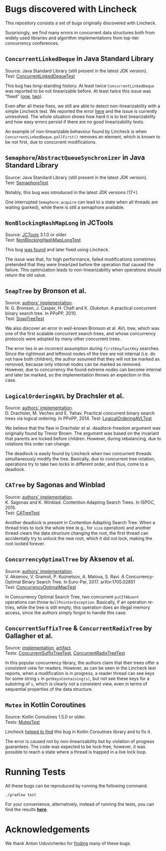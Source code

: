 # Bugs discovered with Lincheck

This repository consists a set of bugs originally discovered with Lincheck.

Surprisingly, we find many errors in concurrent data structures both from widely used libraries and algorithm implementations from top-tier concurrency conferences.  

## `ConcurrentLinkedDeque` in Java Standard Library
Source: Java Standard Library (still present in the latest JDK version).    
Test: [ConcurrentLinkedDequeTest](src/test/kotlin/ConcurrentLinkedDequeTest.kt)  

This bug has long-standing history. At least twice `ConcurrentLinkedDeque` was reported to be not linearizable before. At least twice this issue was "fixed" ([one](https://bugs.openjdk.org/browse/JDK-8188900), [two](https://bugs.openjdk.org/browse/JDK-8189387)).

Even after all these fixes, we still are able to detect non-linearizability with a simple Lincheck test.  We reported the error [here](https://bugs.openjdk.org/browse/JDK-8256833) and the issue is currently unresolved.
The whole situation shows how hard it is to test linearizability and how easy errors persist if there are no good linearizability tests.

An example of non-linearizable behaviour found by Lincheck is when `ConcurrentLinkedDeque.pollFirst()` removes an element, which is known to be not first, due to concurrent modifications.

## `Semaphore`/`AbstractQueueSynchronizer` in Java Standard Library
Source: Java Standard Library (still present in the latest JDK version).  
Test: [SemaphoreTest](src/test/kotlin/SemaphoreTest.kt)  

Notably, this bug was introduced in the latest JDK versions (17+).

One interrupted `Semaphore.acquire` can lead to a state when all threads are waiting (parked), while there is still a semaphore available.

## `NonBlockingHashMapLong` in JCTools
Source: [JCTools](https://github.com/JCTools/JCTools) 3.1.0 or older.  
Test: [NonBlockingHashMapLongTest](src/test/kotlin/NonBlockingHashMapLongTest.kt)

This bug [was found](https://github.com/JCTools/JCTools/issues/319) and later fixed using Lincheck.

The issue was that, for high performance, failed modifications sometimes pretended that they were linearized before the operation that caused the failure. This optimization leads to non-linearizability when operations should return the old value. 

## `SnapTree` by Bronson et al. 
Source: [authors' implementation](https://github.com/nbronson/snaptree).  
N. G. Bronson, J. Casper, H. Chafi and K. Olukotun. A practical concurrent binary search tree. In PPoPP, 2010.    
Test: [SnapTreeTest](src/test/kotlin/SnapTreeTest.kt)

We also discover an error in well-known Bronson et al. AVL tree, which was one of the first scalable concurrent search trees, and whose concurrency protocols were adopted by many other concurrent trees. 

The error lies in an incorrect assumption during `firstKey`/`lastKey` searches. Since the rightmost and leftmost nodes of the tree are not internal (i.e. do not have both children), the author assumed that they will not be marked as removed, because only internal nodes can be marked as removed. However, due to concurrency the found extreme nodes can become internal and later be marked, so the implementation throws an expection in this case.

## `LogicalOrderingAVL` by Drachsler et al. 
Source: [authors' implementation](https://github.com/gramoli/synchrobench/blob/master/java/src/trees/lockbased/LogicalOrderingAVL.java).    
D. Drachsler, M. Vechev and E. Yahav. Practical concurrent binary search trees via logical ordering. In PPoPP, 2014.
Test: [LogicalOrderingAVLTest](src/test/kotlin/LogicalOrderingAVLTest.kt)

We believe that the flaw in Drachsler et al. deadlock-freedom argument was originally found by Trevor Brown. The argument was based on the invariant that parents are locked before children. However, during rebalancing, due to rotations this order can change. 

The deadlock is easily found by Lincheck when two concurrent threads simultaneously modify the tree. Basically, due to concurrent tree rotation, operations try to take two locks in different order, and thus, come to a deadlock.

## `CATree` by Sagonas and Winblad 
Source: [authors' implementation](https://github.com/gramoli/synchrobench/blob/master/java/src/trees/lockbased/CATreeMapAVL.java).    
K. Sagonas and K. Winblad. Contention Adapting Search Trees. In ISPDC, 2015.  
Test: [CATreeTest](src/test/kotlin/CATreeTest.kt)

Another deadlock is present in Contention Adapting Search Tree. When a thread tries to lock the whole tree (e.g., for `size` operation) and another thread clears the data structure changing the root, the
first thread can accidentally try to unlock the new root, which it did not
lock, making the root locked forever. 

## `ConcurrencyOptimalTree` by Aksenov et al. 
Source: [authors' implementation](https://github.com/gramoli/synchrobench/blob/master/java/src/trees/lockbased/ConcurrencyOptimalTreeMap.java).    
V. Aksenov, V. Gramoli, P. Kuznetsov, A. Malova, S. Ravi. A Concurrency-Optimal Binary Search Tree. In Euro-Par, 2017. arXiv:1705.02851  
Test: [ConcurrencyOptimalMapTest](src/test/kotlin/ConcurrencyOptimalMapTest.kt)

In Concurrency Optimal Search Tree, two concurrent `putIfAbsent` operations can throw `NullPointerException`. Basically, if an operation re-tries, while the tree is
still empty, this operation does an illegal memory access, since the authors
simply forgot to handle this case. 

## `ConcurrentSuffixTree` & `ConcurrentRadixTree` by Gallagher et al. 
Source: [implementation](https://github.com/npgall/concurrent-trees), [artifact](https://mvnrepository.com/artifact/com.googlecode.concurrent-trees/concurrent-trees).  
Tests: [ConcurrentSuffixTreeTest](src/test/kotlin/ConcurrentSuffixTreeTest.kt), [ConcurrentRadixTreeTest](src/test/kotlin/ConcurrentRadixTreeTest.kt)

In this popular concurrency library, the authors claim that their trees offer a consistent view for readers. However, as can be seen in the Lincheck test reports, when a modification is in progress, a reader thread can see keys for some string `s` in `getKeysContaining(s)`, but not see these keys for a substring of `s`, which is clearly not a consistent view, even in terms of sequential properties of the data structure.

## `Mutex` in Kotlin Coroutines
Source: Kotlin Coroutines 1.5.0 or older.  
Tests: [MutexTest](src/test/kotlin/MutexTest.kt)

Lincheck [helped to find](https://github.com/Kotlin/kotlinx.coroutines/issues/2590) this bug in Kotlin Coroutines library and to fix it.

The error is caused not by non-linearizability but by violation of progress guarantees. The code was expected to be lock-free, however, it was possible to reach a state where a thread is trapped in a live lock loop.

# Running Tests
All these bugs can be reproduced by running the following command:
```
./gradlew test
```

For your convenience, alternatively, instead of running the tests, you can find the results [**here**](reports.md).

# Acknowledgements
We thank Anton Udovichenko for [finding](https://github.com/AnthonyUdovichenko/concurrent-algorithms-testing) many of these bugs.
